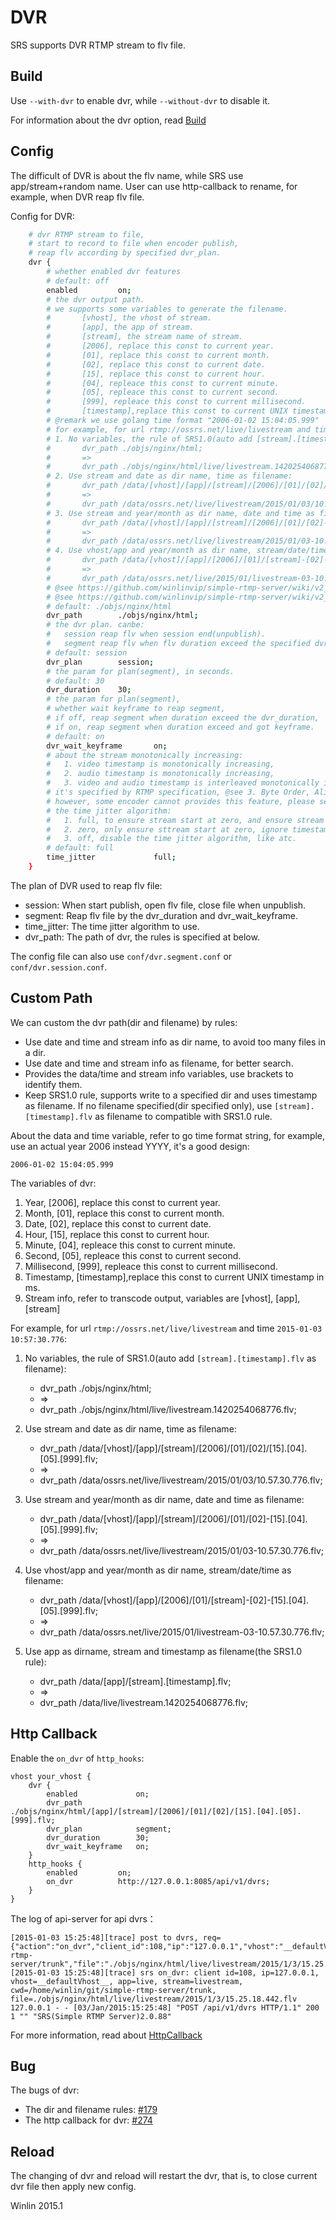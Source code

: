 # DVR

SRS supports DVR RTMP stream to flv file.

## Build

Use `--with-dvr` to enable dvr, while `--without-dvr` to disable it.

For information about the dvr option, read 
[Build](https://github.com/winlinvip/simple-rtmp-server/wiki/v2_EN_Build)

## Config

The difficult of DVR is about the flv name, while SRS use app/stream+random name.
User can use http-callback to rename, for example, when DVR reap flv file.

Config for DVR:

```bash
    # dvr RTMP stream to file,
    # start to record to file when encoder publish,
    # reap flv according by specified dvr_plan.
    dvr {
        # whether enabled dvr features
        # default: off
        enabled         on;
        # the dvr output path.
        # we supports some variables to generate the filename.
        #       [vhost], the vhost of stream.
        #       [app], the app of stream.
        #       [stream], the stream name of stream.
        #       [2006], replace this const to current year.
        #       [01], replace this const to current month.
        #       [02], replace this const to current date.
        #       [15], replace this const to current hour.
        #       [04], repleace this const to current minute.
        #       [05], repleace this const to current second.
        #       [999], repleace this const to current millisecond.
        #       [timestamp],replace this const to current UNIX timestamp in ms.
        # @remark we use golang time format "2006-01-02 15:04:05.999"
        # for example, for url rtmp://ossrs.net/live/livestream and time 2015-01-03 10:57:30.776
        # 1. No variables, the rule of SRS1.0(auto add [stream].[timestamp].flv as filename):
        #       dvr_path ./objs/nginx/html;
        #       =>
        #       dvr_path ./objs/nginx/html/live/livestream.1420254068776.flv;
        # 2. Use stream and date as dir name, time as filename:
        #       dvr_path /data/[vhost]/[app]/[stream]/[2006]/[01]/[02]/[15].[04].[05].[999].flv;
        #       =>
        #       dvr_path /data/ossrs.net/live/livestream/2015/01/03/10.57.30.776.flv;
        # 3. Use stream and year/month as dir name, date and time as filename:
        #       dvr_path /data/[vhost]/[app]/[stream]/[2006]/[01]/[02]-[15].[04].[05].[999].flv;
        #       =>
        #       dvr_path /data/ossrs.net/live/livestream/2015/01/03-10.57.30.776.flv;
        # 4. Use vhost/app and year/month as dir name, stream/date/time as filename:
        #       dvr_path /data/[vhost]/[app]/[2006]/[01]/[stream]-[02]-[15].[04].[05].[999].flv;
        #       =>
        #       dvr_path /data/ossrs.net/live/2015/01/livestream-03-10.57.30.776.flv;
        # @see https://github.com/winlinvip/simple-rtmp-server/wiki/v2_CN_DVR#custom-path
        # @see https://github.com/winlinvip/simple-rtmp-server/wiki/v2_EN_DVR#custom-path
        # default: ./objs/nginx/html
        dvr_path        ./objs/nginx/html;
        # the dvr plan. canbe:
        #   session reap flv when session end(unpublish).
        #   segment reap flv when flv duration exceed the specified dvr_duration.
        # default: session
        dvr_plan        session;
        # the param for plan(segment), in seconds.
        # default: 30
        dvr_duration    30;
        # the param for plan(segment),
        # whether wait keyframe to reap segment,
        # if off, reap segment when duration exceed the dvr_duration,
        # if on, reap segment when duration exceed and got keyframe.
        # default: on
        dvr_wait_keyframe       on;
        # about the stream monotonically increasing:
        #   1. video timestamp is monotonically increasing, 
        #   2. audio timestamp is monotonically increasing,
        #   3. video and audio timestamp is interleaved monotonically increasing.
        # it's specified by RTMP specification, @see 3. Byte Order, Alignment, and Time Format
        # however, some encoder cannot provides this feature, please set this to off to ignore time jitter.
        # the time jitter algorithm:
        #   1. full, to ensure stream start at zero, and ensure stream monotonically increasing.
        #   2. zero, only ensure sttream start at zero, ignore timestamp jitter.
        #   3. off, disable the time jitter algorithm, like atc.
        # default: full
        time_jitter             full;
    }
```

The plan of DVR used to reap flv file:

* session: When start publish, open flv file, close file when unpublish.
* segment: Reap flv file by the dvr_duration and dvr_wait_keyframe.
* time_jitter: The time jitter algorithm to use.
* dvr_path: The path of dvr, the rules is specified at below.

The config file can also use `conf/dvr.segment.conf` or `conf/dvr.session.conf`.

## Custom Path

We can custom the dvr path(dir and filename) by rules:

* Use date and time and stream info as dir name, to avoid too many files in a dir.
* Use date and time and stream info as filename, for better search.
* Provides the data/time and stream info variables, use brackets to identify them.
* Keep SRS1.0 rule, supports write to a specified dir and uses timestamp as filename. If no filename specified(dir specified only), use `[stream].[timestamp].flv` as filename to compatible with SRS1.0 rule.

About the data and time variable, refer to go time format string, for example, use an actual year 2006 instead YYYY, it's a good design:

```
2006-01-02 15:04:05.999
```

The variables of dvr:

1. Year, [2006], replace this const to current year.
1. Month, [01], replace this const to current month.
1. Date, [02], replace this const to current date.
1. Hour, [15], replace this const to current hour.
1. Minute, [04], repleace this const to current minute.
1. Second, [05], repleace this const to current second.
1. Millisecond, [999], repleace this const to current millisecond.
1. Timestamp, [timestamp],replace this const to current UNIX timestamp in ms.
1. Stream info, refer to transcode output, variables are [vhost], [app], [stream]

For example, for url `rtmp://ossrs.net/live/livestream` and time `2015-01-03 10:57:30.776`:

1. No variables, the rule of SRS1.0(auto add `[stream].[timestamp].flv` as filename):
    * dvr_path ./objs/nginx/html;
    * =>
    * dvr_path ./objs/nginx/html/live/livestream.1420254068776.flv;

1. Use stream and date as dir name, time as filename:
    * dvr_path /data/[vhost]/[app]/[stream]/[2006]/[01]/[02]/[15].[04].[05].[999].flv;
    * =>
    * dvr_path /data/ossrs.net/live/livestream/2015/01/03/10.57.30.776.flv;

1. Use stream and year/month as dir name, date and time as filename:
    * dvr_path /data/[vhost]/[app]/[stream]/[2006]/[01]/[02]-[15].[04].[05].[999].flv;
    * =>
    * dvr_path /data/ossrs.net/live/livestream/2015/01/03-10.57.30.776.flv;

1. Use vhost/app and year/month as dir name, stream/date/time as filename:
    * dvr_path /data/[vhost]/[app]/[2006]/[01]/[stream]-[02]-[15].[04].[05].[999].flv;
    * =>
    * dvr_path /data/ossrs.net/live/2015/01/livestream-03-10.57.30.776.flv;

1. Use app as dirname, stream and timestamp as filename(the SRS1.0 rule):
    * dvr_path /data/[app]/[stream].[timestamp].flv;
    * =>
    * dvr_path /data/live/livestream.1420254068776.flv;

## Http Callback

Enable the `on_dvr` of `http_hooks`:

```
vhost your_vhost {
    dvr {
        enabled             on;
        dvr_path            ./objs/nginx/html/[app]/[stream]/[2006]/[01]/[02]/[15].[04].[05].[999].flv;
        dvr_plan            segment;
        dvr_duration        30;
        dvr_wait_keyframe   on;
    }
    http_hooks {
        enabled         on;
        on_dvr          http://127.0.0.1:8085/api/v1/dvrs;
    }
}
```

The log of api-server for api dvrs：

```
[2015-01-03 15:25:48][trace] post to dvrs, req={"action":"on_dvr","client_id":108,"ip":"127.0.0.1","vhost":"__defaultVhost__","app":"live","stream":"livestream","cwd":"/home/winlin/git/simple-rtmp-server/trunk","file":"./objs/nginx/html/live/livestream/2015/1/3/15.25.18.442.flv"}
[2015-01-03 15:25:48][trace] srs on_dvr: client id=108, ip=127.0.0.1, vhost=__defaultVhost__, app=live, stream=livestream, cwd=/home/winlin/git/simple-rtmp-server/trunk, file=./objs/nginx/html/live/livestream/2015/1/3/15.25.18.442.flv
127.0.0.1 - - [03/Jan/2015:15:25:48] "POST /api/v1/dvrs HTTP/1.1" 200 1 "" "SRS(Simple RTMP Server)2.0.88"
```

For more information, read about [HttpCallback](https://github.com/winlinvip/simple-rtmp-server/wiki/v2_EN_HTTPCallback)

## Bug

The bugs of dvr:

* The dir and filename rules: [#179](https://github.com/winlinvip/simple-rtmp-server/issues/179)
* The http callback for dvr: [#274](https://github.com/winlinvip/simple-rtmp-server/issues/274)

## Reload

The changing of dvr and reload will restart the dvr, that is, to close current dvr file then apply new config.

Winlin 2015.1